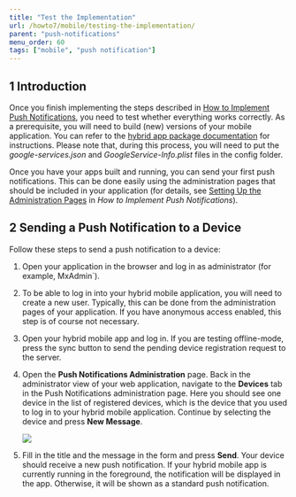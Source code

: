 ```yaml
---
title: "Test the Implementation"
url: /howto7/mobile/testing-the-implementation/
parent: "push-notifications"
menu_order: 60
tags: ["mobile", "push notification"]
---
```


## 1 Introduction

Once you finish implementing the steps described in [How to Implement Push Notifications](/howto7/mobile/implementation-guide/), you need to test whether everything works correctly. As a prerequisite, you will need to build (new) versions of your mobile application. You can refer to the [hybrid app package documentation](https://github.com/mendix/hybrid-app-template/) for instructions. Please note that, during this process, you will need to put the *google-services.json* and *GoogleService-Info.plist* files in the config folder.

Once you have your apps built and running, you can send your first push notifications. This can be done easily using the administration pages that should be included in your application (for details, see [Setting Up the Administration Pages](/howto7/mobile/implementation-guide/#setting) in *How to Implement Push Notifications*). 

## 2 Sending a Push Notification to a Device

Follow these steps to send a push notification to a device:

1. Open your application in the browser and log in as administrator (for example, MxAdmin`).
2. To be able to log in into your hybrid mobile application, you will need to create a new user. Typically, this can be done from the administration pages of your application. If you have anonymous access enabled, this step is of course not necessary.
3. Open your hybrid mobile app and log in. If you are testing offline-mode, press the sync button to send the pending device registration request to the server.
4.  Open the **Push Notifications Administration** page. Back in the administrator view of your web application, navigate to the **Devices** tab in the Push Notifications administration page. Here you should see one device in the list of registered devices, which is the device that you used to log in to your hybrid mobile application. Continue by selecting the device and press **New Message**.

	![](/attachments/howto7/mobile/push-notifications/testing-the-implementation/21168174.png)

5. Fill in the title and the message in the form and press **Send**. Your device should receive a new push notification. If your hybrid mobile app is currently running in the foreground, the notification will be displayed in the app. Otherwise, it will be shown as a standard push notification.
